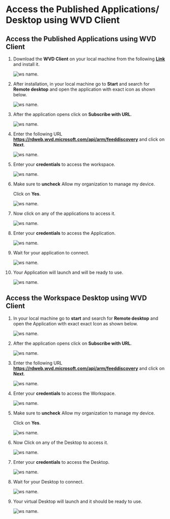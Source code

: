 # Access the Published Applications/ Desktop using WVD Client

## Access the Published Applications using WVD Client

1. Download the **WVD Client** on your local machine from the following [**Link**](https://docs.microsoft.com/en-us/azure/virtual-desktop/connect-windows-7-and-10) and install it.
   
     ![ws name.](media/50.png)
   
   
2. After installation, in your local machine go to **Start** and search for **Remote desktop** and open the application with exact icon as shown below.

     ![ws name.](media/51.png)
   
   
3. After the application opens click on **Subscribe with URL**.

    ![ws name.](media/52.png)
  
  
4. Enter the following URL **https://rdweb.wvd.microsoft.com/api/arm/feeddiscovery** and click on **Next**.

     ![ws name.](media/53.png)
   
   
5. Enter your **credentials** to access the workspace.

     ![ws name.](media/54.png)
   
   
6. Make sure to **uncheck** Allow my organization to manage my device.

   Click on **Yes**.

     ![ws name.](media/55.png)
   
   
7. Now click on any of the applications to access it.

     ![ws name.](media/56.png)
   

8. Enter your **credentials** to access the Application.

     ![ws name.](media/57.png)
   

9. Wait for your application to connect.

     ![ws name.](media/58.png)
   

10. Your Application will launch and will be ready to use.

     ![ws name.](media/59.png)
    
    

## Access the Workspace Desktop using WVD Client

1. In your local machine go to **start** and search for **Remote desktop** and open the Application with exact exact Icon as shown below.

     ![ws name.](media/51.png)


2. After the application opens click on **Subscribe with URL**.

     ![ws name.](media/52.png)
  
  
3. Enter the following URL **https://rdweb.wvd.microsoft.com/api/arm/feeddiscovery** and click on **Next**.

     ![ws name.](media/53.png)
   
   
4. Enter your **credentials** to access the Workspace.

     ![ws name.](media/54.png)
   
   
5. Make sure to **uncheck** Allow my organization to manage my device.

   Click on **Yes**.

     ![ws name.](media/55.png)
   
   
6. Now Click on any of the Desktop to access it.

     ![ws name.](media/60.png)
   

8. Enter your **credentials** to access the Desktop.

     ![ws name.](media/61.png)
   

9. Wait for your Desktop to connect.

     ![ws name.](media/62.png)
   

10. Your virtual Desktop will launch and it should be ready to use.
        
     ![ws name.](media/63.png)   
     
    
